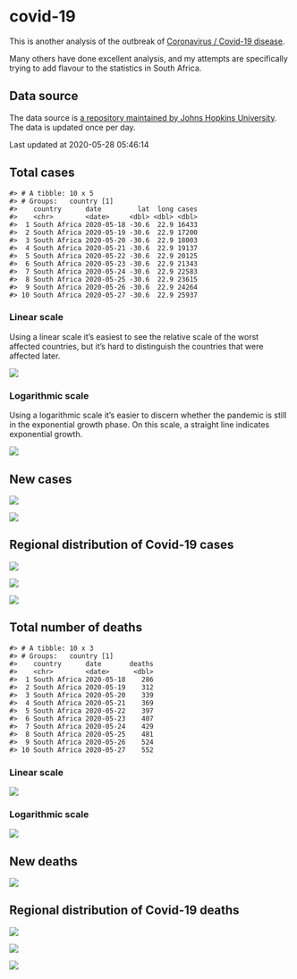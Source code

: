 
<!-- README.md is generated from README.Rmd. Please edit that file -->

# covid-19

<!-- badges: start -->

<!-- badges: end -->

This is another analysis of the outbreak of [Coronavirus / Covid-19
disease](https://en.wikipedia.org/wiki/Coronavirus_disease_2019).

Many others have done excellent analysis, and my attempts are
specifically trying to add flavour to the statistics in South Africa.

## Data source

The data source is [a repository maintained by Johns Hopkins
University](https://github.com/CSSEGISandData/COVID-19). The data is
updated once per day.

Last updated at 2020-05-28 05:46:14

## Total cases

    #> # A tibble: 10 x 5
    #> # Groups:   country [1]
    #>    country      date         lat  long cases
    #>    <chr>        <date>     <dbl> <dbl> <dbl>
    #>  1 South Africa 2020-05-18 -30.6  22.9 16433
    #>  2 South Africa 2020-05-19 -30.6  22.9 17200
    #>  3 South Africa 2020-05-20 -30.6  22.9 18003
    #>  4 South Africa 2020-05-21 -30.6  22.9 19137
    #>  5 South Africa 2020-05-22 -30.6  22.9 20125
    #>  6 South Africa 2020-05-23 -30.6  22.9 21343
    #>  7 South Africa 2020-05-24 -30.6  22.9 22583
    #>  8 South Africa 2020-05-25 -30.6  22.9 23615
    #>  9 South Africa 2020-05-26 -30.6  22.9 24264
    #> 10 South Africa 2020-05-27 -30.6  22.9 25937

### Linear scale

Using a linear scale it’s easiest to see the relative scale of the worst
affected countries, but it’s hard to distinguish the countries that were
affected later.

![](README_files/figure-gfm/unnamed-chunk-5-1.png)<!-- -->

### Logarithmic scale

Using a logarithmic scale it’s easier to discern whether the pandemic is
still in the exponential growth phase. On this scale, a straight line
indicates exponential growth.

![](README_files/figure-gfm/unnamed-chunk-6-1.png)<!-- -->

## New cases

![](README_files/figure-gfm/unnamed-chunk-7-1.png)<!-- -->

![](README_files/figure-gfm/unnamed-chunk-8-1.png)<!-- -->

## Regional distribution of Covid-19 cases

![](README_files/figure-gfm/unnamed-chunk-9-1.png)<!-- -->

![](README_files/figure-gfm/unnamed-chunk-10-1.png)<!-- -->

![](README_files/figure-gfm/unnamed-chunk-11-1.png)<!-- -->

## Total number of deaths

    #> # A tibble: 10 x 3
    #> # Groups:   country [1]
    #>    country      date       deaths
    #>    <chr>        <date>      <dbl>
    #>  1 South Africa 2020-05-18    286
    #>  2 South Africa 2020-05-19    312
    #>  3 South Africa 2020-05-20    339
    #>  4 South Africa 2020-05-21    369
    #>  5 South Africa 2020-05-22    397
    #>  6 South Africa 2020-05-23    407
    #>  7 South Africa 2020-05-24    429
    #>  8 South Africa 2020-05-25    481
    #>  9 South Africa 2020-05-26    524
    #> 10 South Africa 2020-05-27    552

### Linear scale

![](README_files/figure-gfm/unnamed-chunk-14-1.png)<!-- -->

### Logarithmic scale

![](README_files/figure-gfm/unnamed-chunk-15-1.png)<!-- -->

## New deaths

![](README_files/figure-gfm/unnamed-chunk-16-1.png)<!-- -->

## Regional distribution of Covid-19 deaths

![](README_files/figure-gfm/unnamed-chunk-17-1.png)<!-- -->

![](README_files/figure-gfm/unnamed-chunk-18-1.png)<!-- -->

![](README_files/figure-gfm/unnamed-chunk-19-1.png)<!-- -->
